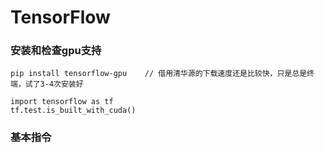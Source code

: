 # TensorFlow


### 安装和检查gpu支持
```
pip install tensorflow-gpu    // 借用清华源的下载速度还是比较快，只是总是终端，试了3-4次安装好

import tensorflow as tf
tf.test.is_built_with_cuda()
```

### 基本指令